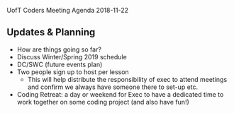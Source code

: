 UofT Coders Meeting Agenda
2018-11-22

## Updates & Planning

- How are things going so far?
- Discuss Winter/Spring 2019 schedule
- DC/SWC (future events plan)
- Two people sign up to host per lesson
  - This will help distribute the responsibility of exec to attend meetings and confirm we always have someone there to set-up etc.
- Coding Retreat: a day or weekend for Exec to have a dedicated time to work together on some coding project (and also have fun!)
